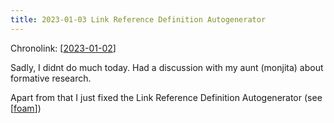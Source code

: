 ```yaml
---
title: 2023-01-03 Link Reference Definition Autogenerator
---
```


Chronolink: [[2023-01-02]]

Sadly, I didnt do much today. Had a discussion with my aunt (monjita) about formative research.

Apart from that I just fixed the Link Reference Definition Autogenerator (see [[foam]])









[//begin]: # "Autogenerated link references for markdown compatibility"
[2023-01-02]: ./../wayward/2023-01-02 "2023-01-02"
[foam]: ./../tutorials/foam "foam"
[//end]: # "Autogenerated link references"